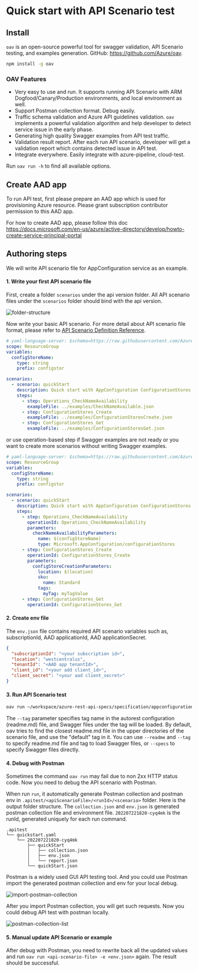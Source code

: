 <!--
 Copyright (c) 2021 Microsoft Corporation

 This software is released under the MIT License.
 https://opensource.org/licenses/MIT
-->

# Quick start with API Scenario test

## Install

`oav` is an open-source powerful tool for swagger validation, API Scenario testing, and examples generation. GitHub: https://github.com/Azure/oav.

```sh
npm install -g oav
```

### OAV Features

- Very easy to use and run. It supports running API Scenario with ARM Dogfood/Canary/Production environments, and local environment as well.
- Support Postman collection format. Debug easily.
- Traffic schema validation and Azure API guidelines validation. `oav` implements a powerful validation algorithm and help developer to detect service issue in the early phase.
- Generating high quality Swagger examples from API test traffic.
- Validation result report. After each run API scenario, developer will get a validation report which contains detected issue in API test.
- Integrate everywhere. Easily integrate with azure-pipeline, cloud-test.

Run `oav run -h` to find all available options.

## Create AAD app

To run API test, first please prepare an AAD app which is used for provisioning Azure resource. Please grant subscription contributor permission to this AAD app.

For how to create AAD app, please follow this doc https://docs.microsoft.com/en-us/azure/active-directory/develop/howto-create-service-principal-portal

## Authoring steps

We will write API scenario file for AppConfiguration service as an example.

#### 1. Write your first API scenario file

First, create a folder `scenarios` under the api version folder. All API scenario files under the `scenarios` folder should bind with the api version.

![folder-structure](./folder-structure.png)

Now write your basic API scenario. For more detail about API scenario file format, please refer to
[API Scenario Definition Reference](../references/ApiScenarioDefinition.md).

```yaml
# yaml-language-server: $schema=https://raw.githubusercontent.com/Azure/azure-rest-api-specs/main/documentation/api-scenario/references/v1.2/schema.json
scope: ResourceGroup
variables:
  configStoreName:
    type: string
    prefix: configstor

scenarios:
  - scenario: quickStart
    description: Quick start with AppConfiguration ConfigurationStores
    steps:
      - step: Operations_CheckNameAvailability
        exampleFile: ../examples/CheckNameAvailable.json
      - step: ConfigurationStores_Create
        exampleFile: ../examples/ConfigurationStoresCreate.json
      - step: ConfigurationStores_Get
        exampleFile: ../examples/ConfigurationStoresGet.json
```

or use operation-based step if Swagger examples are not ready or you want to create more scenarios without writing Swagger examples.

```yaml
# yaml-language-server: $schema=https://raw.githubusercontent.com/Azure/azure-rest-api-specs/main/documentation/api-scenario/references/v1.2/schema.json
scope: ResourceGroup
variables:
  configStoreName:
    type: string
    prefix: configstor

scenarios:
  - scenario: quickStart
    description: Quick start with AppConfiguration ConfigurationStores
    steps:
      - step: Operations_CheckNameAvailability
        operationId: Operations_CheckNameAvailability
        parameters:
          checkNameAvailabilityParameters:
            name: $(configStoreName)
            type: Microsoft.AppConfiguration/configurationStores
      - step: ConfigurationStores_Create
        operationId: ConfigurationStores_Create
        parameters:
          configStoreCreationParameters:
            location: $(location)
            sku:
              name: Standard
            tags:
              myTag: myTagValue
      - step: ConfigurationStores_Get
        operationId: ConfigurationStores_Get
```

#### 2. Create env file

The `env.json` file contains required API scenario variables such as, subscriptionId, AAD applicationId, AAD applicationSecret.

```json
{
  "subscriptionId": "<your subscription id>",
  "location": "westcentralus",
  "tenantId": "<AAD app tenantId>",
  "client_id": "<your add client_id>",
  "client_secret": "<your aad client_secret>"
}
```

#### 3. Run API Scenario test

```sh
oav run ~/workspace/azure-rest-api-specs/specification/appconfiguration/resource-manager/Microsoft.AppConfiguration/stable/2022-05-01/scenarios/quickstart.yaml --tag package-2022-05-01 -e env.json --verbose
```

The `--tag` parameter specifies tag name in the autorest configuration (readme.md) file, and Swagger files under the tag will be loaded. By default, oav tries to find the closest readme.md file in the upper directories of the scenario file, and use the "default" tag in it. You can use `--readme` and `--tag` to specify readme.md file and tag to load Swagger files, or `--specs` to specify Swagger files directly.

#### 4. Debug with Postman

Sometimes the command `oav run` may fail due to non 2xx HTTP status code. Now you need to debug the API scenario with Postman.

When run `run`, it automatically generate Postman collection and postman env in `.apitest/<apiScenarioFile>/<runId>/<scenario>` folder. Here is the output folder structure. The `collection.json` and `env.json` is generated postman collection file and environment file. `202207221820-cyq4mk` is the runId, generated uniquely for each run command.

```
.apitest
└── quickstart.yaml
    └── 202207221820-cyq4mk
        ├── quickStart
        │   ├── collection.json
        │   ├── env.json
        │   └── report.json
        └── quickStart.json
```

Postman is a widely used GUI API testing tool. And you could use Postman import the generated postman collection and env for your local debug.

![import-postman-collection](./import-postman-collection.png)

After you import Postman collection, you will get such requests. Now you could debug API test with postman locally.

![postman-collection-list](./postman-collection-list.PNG)

#### 5. Manual update API Scenario or example

After debug with Postman, you need to rewrite back all the updated values and run `oav run <api-scenario-file> -e <env.json>` again. The result should be successful.
